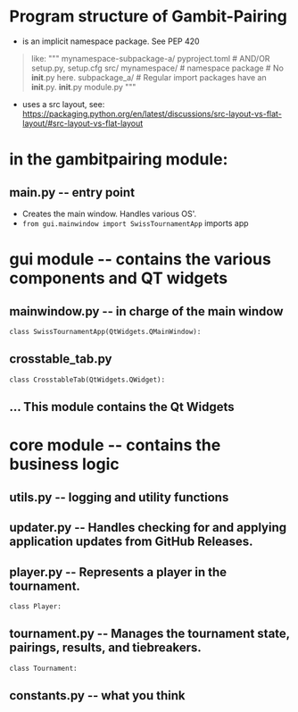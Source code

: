 # Program structure of Gambit-Pairing

- is an implicit namespace package. See PEP 420
> like:
"""
mynamespace-subpackage-a/
    pyproject.toml # AND/OR setup.py, setup.cfg
    src/
        mynamespace/ # namespace package
            # No __init__.py here.
            subpackage_a/
                # Regular import packages have an __init__.py.
                __init__.py
                module.py
"""

- uses a src  layout, see:
https://packaging.python.org/en/latest/discussions/src-layout-vs-flat-layout/#src-layout-vs-flat-layout

# in the gambitpairing module:

## __main.py__ -- entry point
- Creates the main window. Handles various OS'.
- `from gui.mainwindow import SwissTournamentApp` imports app

# gui module -- contains the various components and QT widgets

## mainwindow.py -- in charge of the main window

`class SwissTournamentApp(QtWidgets.QMainWindow):`

## crosstable_tab.py

`class CrosstableTab(QtWidgets.QWidget):`

## ... This module contains the Qt Widgets

# core module -- contains the business logic

## utils.py  -- logging and utility functions

## updater.py --  Handles checking for and applying application updates from GitHub Releases.

## player.py --  Represents a player in the tournament.

`class Player:`

## tournament.py -- Manages the tournament state, pairings, results, and tiebreakers.
`class Tournament:`

## constants.py -- what you think
